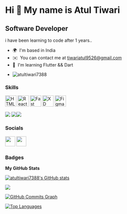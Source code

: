 Hi 👋 My name is Atul Tiwari
============================

Software Developer
------------------

i have been learning to code after 1 years..

* 🌍  I'm based in India
* ✉️  You can contact me at [tiwariatul9526@gmail.com](mailto:tiwariatul9526@gmail.com)
* 🧠  I'm learning Flutter && Dart
* <p align="left"> <img src="https://komarev.com/ghpvc/?username=atultiwari7388&label=Profile%20views&color=0e75b6&style=flat" alt="atultiwari7388" /> </p>

### Skills

<p align="left">
<a href="https://developer.mozilla.org/en-US/docs/Glossary/HTML5" target="_blank" rel="noreferrer"><img src="https://raw.githubusercontent.com/danielcranney/readme-generator/main/public/icons/skills/html5-colored.svg" width="36" height="36" alt="HTML5" /></a>
<a href="https://reactjs.org/" target="_blank" rel="noreferrer"><img src="https://raw.githubusercontent.com/danielcranney/readme-generator/main/public/icons/skills/react-colored.svg" width="36" height="36" alt="React" /></a>
<a href="https://fastapi.tiangolo.com/" target="_blank" rel="noreferrer"><img src="https://raw.githubusercontent.com/danielcranney/readme-generator/main/public/icons/skills/fastapi-colored.svg" width="36" height="36" alt="Fast API" /></a>
<a href="https://www.adobe.com/uk/products/xd.html" target="_blank" rel="noreferrer"><img src="https://raw.githubusercontent.com/danielcranney/readme-generator/main/public/icons/skills/xd-colored.svg" width="36" height="36" alt="XD" /></a>
<a href="https://www.figma.com/" target="_blank" rel="noreferrer"><img src="https://raw.githubusercontent.com/danielcranney/readme-generator/main/public/icons/skills/figma-colored.svg" width="36" height="36" alt="Figma" /></a>
</p><img src="https://img.shields.io/badge/Flutter-%2302569B.svg?style=for-the-badge&logo=Flutter&logoColor=white"/> <img src="https://img.shields.io/badge/dart-%230175C2.svg?style=for-the-badge&logo=dart&logoColor=white"/><img src="https://img.shields.io/badge/firebase-%23039BE5.svg?style=for-the-badge&logo=firebase"/>


### Socials

<p align="left"> <a href="https://www.github.com/atultiwari7388" target="_blank" rel="noreferrer"><img src="https://raw.githubusercontent.com/danielcranney/readme-generator/main/public/icons/socials/github.svg" width="32" height="32" /></a> <a href="http://www.instagram.com/atul_tiwari45" target="_blank" rel="noreferrer"><img src="https://raw.githubusercontent.com/danielcranney/readme-generator/main/public/icons/socials/instagram.svg" width="32" height="32" /></a></p>

### Badges

<b>My GitHub Stats</b>

<a href="http://www.github.com/atultiwari7388"><img src="https://github-readme-stats.vercel.app/api?username=atultiwari7388&show_icons=true&hide=&count_private=true&title_color=0891b2&text_color=ffffff&icon_color=0891b2&bg_color=1c1917&hide_border=true&show_icons=true" alt="atultiwari7388's GitHub stats" /></a>

<a href="http://www.github.com/atultiwari7388"><img src="https://github-readme-streak-stats.herokuapp.com/?user=atultiwari7388&stroke=ffffff&background=1c1917&ring=0891b2&fire=0891b2&currStreakNum=ffffff&currStreakLabel=0891b2&sideNums=ffffff&sideLabels=ffffff&dates=ffffff&hide_border=true" /></a>

<a href="http://www.github.com/atultiwari7388"><img src="https://activity-graph.herokuapp.com/graph?username=atultiwari7388&bg_color=1c1917&color=ffffff&line=0891b2&point=ffffff&area_color=1c1917&area=true&hide_border=true&custom_title=GitHub%20Commits%20Graph" alt="GitHub Commits Graph" /></a>

<a href="https://github.com/atultiwari7388" align="left"><img src="https://github-readme-stats.vercel.app/api/top-langs/?username=atultiwari7388&langs_count=10&title_color=0891b2&text_color=ffffff&icon_color=0891b2&bg_color=1c1917&hide_border=true&locale=en&custom_title=Top%20%Languages" alt="Top Languages" /></a>













<!-- <p align="center"> <img src="https://github.com/atultiwari7388/social-media-app-firebase/blob/bottom-bar/assets/gif-unscreen.gif" alt="atultiwari7388" height="300" /></p>

<h1 align="center">Hi 👋, Naa Peru Atul 😉</h1>
<!-- <h3 align="center">Phlaṭṭar ḍevalapar‌gā panicēstunnāru 🤫</h3> -->

<!-- <p align="left"> <img src="https://komarev.com/ghpvc/?username=atultiwari7388&label=Profile%20views&color=0e75b6&style=flat" alt="atultiwari7388" /> </p> -->

<!-- <h2 align="center"> 🔭 Tools of Trade</h2> -->
<!-- <p align="center"> -->
<!--   <img src="https://img.shields.io/badge/Flutter-%2302569B.svg?style=for-the-badge&logo=Flutter&logoColor=white"/>&nbsp;&nbsp;&nbsp; -->
<!--   <img src="https://img.shields.io/badge/React-%2302569B.svg?style=for-the-badge&logo=React&logoColor=white"/>&nbsp;&nbsp;&nbsp; -->
<!--   <img src="https://img.shields.io/badge/dart-%230175C2.svg?style=for-the-badge&logo=dart&logoColor=white"/>&nbsp;&nbsp;&nbsp; -->
<!--   <img src="https://img.shields.io/badge/firebase-%23039BE5.svg?style=for-the-badge&logo=firebase"/>&nbsp;&nbsp;&nbsp; -->
<!--   <img src="https://img.shields.io/badge/node.js%20-%2343853D.svg?&style=for-the-badge&logo=node.js&logoColor=white" />&nbsp;&nbsp;&nbsp; -->
<!--   <img src="https://img.shields.io/badge/javascript-%23323330.svg?style=for-the-badge&logo=javascript&logoColor=%23F7DF1E"/>&nbsp;&nbsp;&nbsp; -->
<!--   <img src="https://img.shields.io/badge/typescript-%23007ACC.svg?style=for-the-badge&logo=typescript&logoColor=white"/>&nbsp;&nbsp;&nbsp; -->
<!--   <img src="https://img.shields.io/badge/Adobe%20XD-470137?style=for-the-badge&logo=Adobe%20XD&logoColor=#FF61F6"/>&nbsp;&nbsp;&nbsp; -->
<!--   <img src="https://img.shields.io/badge/postgres-%23316192.svg?style=for-the-badge&logo=postgresql&logoColor=white"/>&nbsp;&nbsp;&nbsp; -->
<!--   <img src="https://img.shields.io/badge/MongoDB-%234ea94b.svg?style=for-the-badge&logo=mongodb&logoColor=white"/>&nbsp;&nbsp;&nbsp; -->
<!--   <img src="https://img.shields.io/badge/yarn-%232C8EBB.svg?style=for-the-badge&logo=yarn&logoColor=white"/>&nbsp;&nbsp;&nbsp; -->
</p>

<!-- <h2 align="center"> Connect with me</h2> -->
<!-- <p align="center"> -->
<!-- 
<a href="https://www.facebook.com/profile.php?id=100060762835342" align="center"><img src="https://img.shields.io/badge/Facebook-%231877F2.svg?style=for-the-badge&logo=Facebook&logoColor=white"/></a>&nbsp;&nbsp;&nbsp;<a href="https://www.linkedin.com/in/atul-tiwari-67355322b/" align="center"><img src="https://img.shields.io/badge/linkedin-%230077B5.svg?style=for-the-badge&logo=linkedin&logoColor=white"/></a>&nbsp;&nbsp;&nbsp;<a href="https://www.instagram.com/atul_tiwari45/"><img src="https://img.shields.io/badge/Instagram-%23E4405F.svg?style=for-the-badge&logo=Instagram&logoColor=white"/></a>&nbsp;&nbsp;&nbsp;
</p> -->


<!-- - 🔭 I’m currently working on **Flutter** -->

<!-- - 🌱 I’m currently learning **Flutter, Dart** -->

<!-- - 🤝 I’m looking for help with **Flutter and Dart** -->

<!-- - 💬 Ask me about **Flutter, Dart** -->

<!-- - 📫 How to reach me **tiwariatul9526@gmail.com** -->

<!-- - ⚡ Fun fact **I am very Lazy😄** -->

<!-- <p><img align="left" src="https://github-readme-stats.vercel.app/api/top-langs?username=atultiwari7388&show_icons=true&locale=en" alt="atultiwari7388" /></p> -->

<!-- <p>&nbsp;<img align="center" src="https://github-readme-stats.vercel.app/api?username=atultiwari7388&show_icons=true&locale=en" alt="atultiwari7388" /></p> -->



<!-- <p align="left"> <a href="https://github.com/ryo-ma/github-profile-trophy"><img src="https://github-profile-trophy.vercel.app/?username=atultiwari7388" alt="atultiwari7388" /></a> </p> -->


